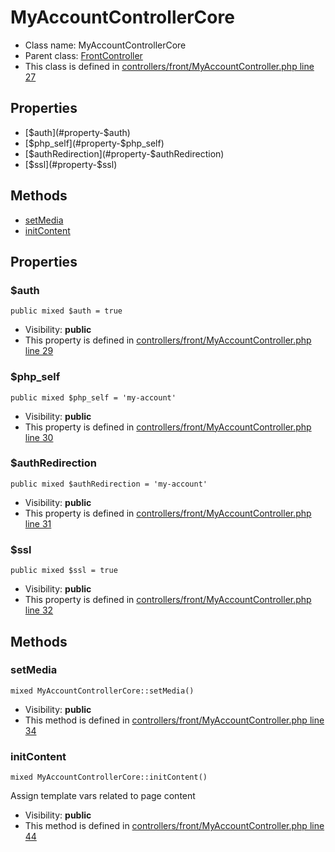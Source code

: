 MyAccountControllerCore
===============






* Class name: MyAccountControllerCore
* Parent class: [FrontController](FrontControllerCore)
* This class is defined in [controllers/front/MyAccountController.php line 27](https://github.com/PrestaShop/PrestaShop/blob/1.6.1.1/controllers/front/MyAccountController.php#L27)





Properties
----------

* [$auth](#property-$auth)
* [$php_self](#property-$php_self)
* [$authRedirection](#property-$authRedirection)
* [$ssl](#property-$ssl)

Methods
-------
* [setMedia](#method-setMedia)
* [initContent](#method-initContent)




Properties
----------


### <a name="property-$auth"></a>$auth

    public mixed $auth = true





* Visibility: **public**
* This property is defined in [controllers/front/MyAccountController.php line 29](https://github.com/PrestaShop/PrestaShop/blob/1.6.1.1/controllers/front/MyAccountController.php#L29)


### <a name="property-$php_self"></a>$php_self

    public mixed $php_self = 'my-account'





* Visibility: **public**
* This property is defined in [controllers/front/MyAccountController.php line 30](https://github.com/PrestaShop/PrestaShop/blob/1.6.1.1/controllers/front/MyAccountController.php#L30)


### <a name="property-$authRedirection"></a>$authRedirection

    public mixed $authRedirection = 'my-account'





* Visibility: **public**
* This property is defined in [controllers/front/MyAccountController.php line 31](https://github.com/PrestaShop/PrestaShop/blob/1.6.1.1/controllers/front/MyAccountController.php#L31)


### <a name="property-$ssl"></a>$ssl

    public mixed $ssl = true





* Visibility: **public**
* This property is defined in [controllers/front/MyAccountController.php line 32](https://github.com/PrestaShop/PrestaShop/blob/1.6.1.1/controllers/front/MyAccountController.php#L32)


Methods
-------


### <a name="method-setMedia"></a>setMedia

    mixed MyAccountControllerCore::setMedia()





* Visibility: **public**
* This method is defined in [controllers/front/MyAccountController.php line 34](https://github.com/PrestaShop/PrestaShop/blob/1.6.1.1/controllers/front/MyAccountController.php#L34)




### <a name="method-initContent"></a>initContent

    mixed MyAccountControllerCore::initContent()

Assign template vars related to page content



* Visibility: **public**
* This method is defined in [controllers/front/MyAccountController.php line 44](https://github.com/PrestaShop/PrestaShop/blob/1.6.1.1/controllers/front/MyAccountController.php#L44)



